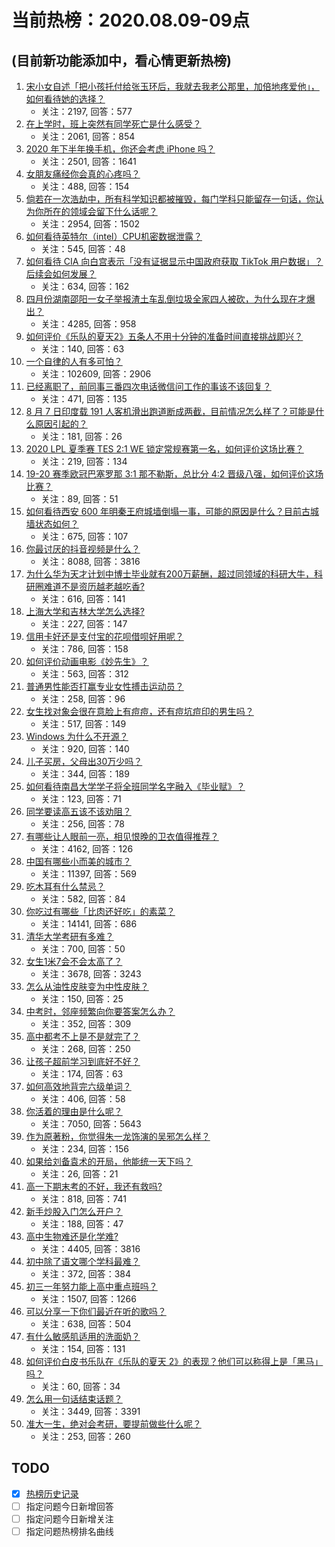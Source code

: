 # 当前热榜：2020.08.09-09点
## (目前新功能添加中，看心情更新热榜)
1. [宋小女自述「把小孩托付给张玉环后，我就去我老公那里，加倍地疼爱他」，如何看待她的选择？](https://www.zhihu.com/question/412421683)
    * 关注：2197, 回答：577
2. [在上学时，班上突然有同学死亡是什么感受？](https://www.zhihu.com/question/299156682)
    * 关注：2061, 回答：854
3. [2020 年下半年换手机，你还会考虑 iPhone 吗？](https://www.zhihu.com/question/411972502)
    * 关注：2501, 回答：1641
4. [女朋友痛经你会真的心疼吗？](https://www.zhihu.com/question/392000371)
    * 关注：488, 回答：154
5. [倘若在一次浩劫中，所有科学知识都被摧毁，每门学科只能留存一句话，你认为你所在的领域会留下什么话呢？](https://www.zhihu.com/question/411131127)
    * 关注：2954, 回答：1502
6. [如何看待英特尔（intel）CPU机密数据泄露？](https://www.zhihu.com/question/412648618)
    * 关注：545, 回答：48
7. [如何看待 CIA 向白宫表示「没有证据显示中国政府获取 TikTok 用户数据」？后续会如何发展？](https://www.zhihu.com/question/412829096)
    * 关注：634, 回答：162
8. [四月份湖南邵阳一女子举报渣土车乱倒垃圾全家四人被砍，为什么现在才爆出？](https://www.zhihu.com/question/412601687)
    * 关注：4285, 回答：958
9. [如何评价《乐队的夏天2》五条人不用十分钟的准备时间直接挑战即兴？](https://www.zhihu.com/question/412917321)
    * 关注：140, 回答：63
10. [一个自律的人有多可怕？](https://www.zhihu.com/question/304924099)
    * 关注：102609, 回答：2906
11. [已经离职了，前同事三番四次电话微信问工作的事该不该回复？](https://www.zhihu.com/question/316732494)
    * 关注：471, 回答：135
12. [8 月 7 日印度载 191 人客机滑出跑道断成两截，目前情况怎么样了？可能是什么原因引起的？](https://www.zhihu.com/question/412774392)
    * 关注：181, 回答：26
13. [2020 LPL 夏季赛 TES 2:1 WE 锁定常规赛第一名，如何评价这场比赛？](https://www.zhihu.com/question/412894931)
    * 关注：219, 回答：134
14. [19-20 赛季欧冠巴塞罗那 3:1 那不勒斯，总比分 4:2 晋级八强，如何评价这场比赛？](https://www.zhihu.com/question/412973080)
    * 关注：89, 回答：51
15. [如何看待西安 600 年明秦王府城墙倒塌一事，可能的原因是什么？目前古城墙状态如何？](https://www.zhihu.com/question/412825911)
    * 关注：675, 回答：107
16. [你最讨厌的抖音视频是什么？](https://www.zhihu.com/question/304544700)
    * 关注：8088, 回答：3816
17. [为什么华为天才计划中博士毕业就有200万薪酬，超过同领域的科研大牛，科研圈难道不是资历越老越吃香?](https://www.zhihu.com/question/412149915)
    * 关注：616, 回答：141
18. [上海大学和吉林大学怎么选择?](https://www.zhihu.com/question/409161259)
    * 关注：227, 回答：147
19. [信用卡好还是支付宝的花呗借呗好用呢？](https://www.zhihu.com/question/308653639)
    * 关注：786, 回答：158
20. [如何评价动画电影《妙先生》？](https://www.zhihu.com/question/362384698)
    * 关注：563, 回答：312
21. [普通男性能否打赢专业女性搏击运动员？](https://www.zhihu.com/question/322999616)
    * 关注：258, 回答：96
22. [女生找对象会很在意脸上有痘痘，还有痘坑痘印的男生吗？](https://www.zhihu.com/question/334002855)
    * 关注：517, 回答：149
23. [Windows 为什么不开源？](https://www.zhihu.com/question/23909210)
    * 关注：920, 回答：140
24. [儿子买房，父母出30万少吗？](https://www.zhihu.com/question/412413830)
    * 关注：344, 回答：189
25. [如何看待南昌大学学子将全班同学名字融入《毕业赋》？](https://www.zhihu.com/question/412404265)
    * 关注：123, 回答：71
26. [同学要读高五该不该劝阻？](https://www.zhihu.com/question/405895578)
    * 关注：256, 回答：78
27. [有哪些让人眼前一亮，相见恨晚的卫衣值得推荐？](https://www.zhihu.com/question/371546377)
    * 关注：4162, 回答：126
28. [中国有哪些小而美的城市？](https://www.zhihu.com/question/46905162)
    * 关注：11397, 回答：569
29. [吃木耳有什么禁忌？](https://www.zhihu.com/question/330047046)
    * 关注：582, 回答：84
30. [你吃过有哪些「比肉还好吃」的素菜？](https://www.zhihu.com/question/334052185)
    * 关注：14141, 回答：686
31. [清华大学考研有多难？](https://www.zhihu.com/question/301798185)
    * 关注：700, 回答：50
32. [女生1米7会不会太高了？](https://www.zhihu.com/question/409965121)
    * 关注：3678, 回答：3243
33. [怎么从油性皮肤变为中性皮肤？](https://www.zhihu.com/question/335075422)
    * 关注：150, 回答：25
34. [中考时，邻座频繁向你要答案怎么办？](https://www.zhihu.com/question/411106110)
    * 关注：352, 回答：309
35. [高中都考不上是不是就完了？](https://www.zhihu.com/question/411876458)
    * 关注：268, 回答：250
36. [让孩子超前学习到底好不好？](https://www.zhihu.com/question/410240531)
    * 关注：174, 回答：63
37. [如何高效地背完六级单词？](https://www.zhihu.com/question/319491989)
    * 关注：406, 回答：58
38. [你活着的理由是什么呢？](https://www.zhihu.com/question/403918140)
    * 关注：7050, 回答：5643
39. [作为原著粉，你觉得朱一龙饰演的吴邪怎么样？](https://www.zhihu.com/question/407558236)
    * 关注：234, 回答：156
40. [如果给刘备袁术的开局，他能统一天下吗？](https://www.zhihu.com/question/411269555)
    * 关注：26, 回答：21
41. [高一下期末考的不好，我还有救吗?](https://www.zhihu.com/question/411717788)
    * 关注：818, 回答：741
42. [新手炒股入门怎么开户？](https://www.zhihu.com/question/313097818)
    * 关注：188, 回答：47
43. [高中生物难还是化学难?](https://www.zhihu.com/question/406166697)
    * 关注：4405, 回答：3816
44. [初中除了语文哪个学科最难？](https://www.zhihu.com/question/411630283)
    * 关注：372, 回答：384
45. [初三一年努力能上高中重点班吗？](https://www.zhihu.com/question/408837891)
    * 关注：1507, 回答：1266
46. [可以分享一下你们最近在听的歌吗？](https://www.zhihu.com/question/410579849)
    * 关注：638, 回答：504
47. [有什么敏感肌适用的洗面奶？](https://www.zhihu.com/question/395770095)
    * 关注：154, 回答：131
48. [如何评价白皮书乐队在《乐队的夏天 2》的表现？他们可以称得上是「黑马」吗？](https://www.zhihu.com/question/412903994)
    * 关注：60, 回答：34
49. [怎么用一句话结束话题？](https://www.zhihu.com/question/410574639)
    * 关注：3449, 回答：3391
50. [准大一生，绝对会考研，要提前做些什么呢？](https://www.zhihu.com/question/411336387)
    * 关注：253, 回答：260
## TODO
* [x] [热榜历史记录](hot_history/AllHot.md)
* [ ] 指定问题今日新增回答
* [ ] 指定问题今日新增关注
* [ ] 指定问题热榜排名曲线
